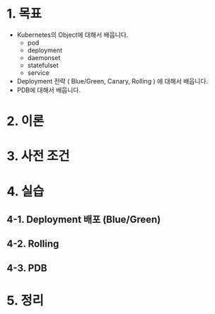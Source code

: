 # 1. 목표
- Kubernetes의 Object에 대해서 배웁니다.
    - pod
    - deployment
    - daemonset
    - statefulset
    - service
- Deployment 전략 ( Blue/Green, Canary, Rolling ) 에 대해서 배웁니다.
- PDB에 대해서 배웁니다.

# 2. 이론
# 3. 사전 조건
# 4. 실습
## 4-1. Deployment 배포 (Blue/Green)
## 4-2. Rolling
## 4-3. PDB
# 5. 정리 